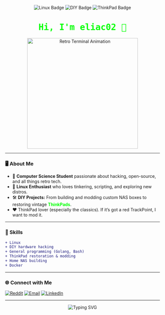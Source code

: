 <p align="center">
  <img src="https://img.shields.io/badge/Linux-000?style=for-the-badge&logo=linux&logoColor=green" alt="Linux Badge">
  <img src="https://img.shields.io/badge/DIY-000?style=for-the-badge&logo=github&logoColor=green" alt="DIY Badge">
  <img src="https://img.shields.io/badge/ThinkPad-000?style=for-the-badge&logo=ibm&logoColor=green" alt="ThinkPad Badge">
</p>

<h1 align="center" style="color:#00ff00; font-family:monospace;">
  Hi, I'm eliac02 👾
</h1>

<p align="center">
  <img src="https://user-images.githubusercontent.com/eliac02/retro-terminal.gif" width="360" alt="Retro Terminal Animation"/>
</p>

---

### 🖥️ About Me

- 💾 **Computer Science Student** passionate about hacking, open-source, and all things retro tech.
- 🐧 **Linux Enthusiast** who loves tinkering, scripting, and exploring new distros.
- 🛠️ **DIY Projects:** From building and modding custom NAS boxes to restoring vintage <b style="color:#00ff00;"> ThinkPads</b>.
- ❤️ ThinkPad lover (especially the classics). If it’s got a red TrackPoint, I want to mod it.

---

### 🔧 Skills

```diff
+ Linux
+ DIY hardware hacking
+ General programming (Golang, Bash)
+ ThinkPad restoration & modding
+ Home NAS building
+ Docker
```

---

### 🌐 Connect with Me

[![Reddit](https://img.shields.io/badge/Reddit-FF4500?style=flat&logoColor=white)](https://www.reddit.com/user/eliacortesi02)
[![Email](https://img.shields.io/badge/Email-D14836?style=flat&logoColor=white&color=light-blue)](mailto:eliacortesi@etik.com)
[![LinkedIn](https://img.shields.io/badge/LinkedIn-%230077B5?style=flat&logo=linkedin&logoColor=white)](https://www.linkedin.com/in/eliacortesi)

---

<p align="center">
  <img src="https://readme-typing-svg.demolab.com?font=Fira+Code&duration=2000&pause=1000&color=00FF00&center=true&vCenter=true&width=435&lines=Always+hacking.+Always+learning.;Linux+inside+%F0%9F%90%A7" alt="Typing SVG">
</p>
